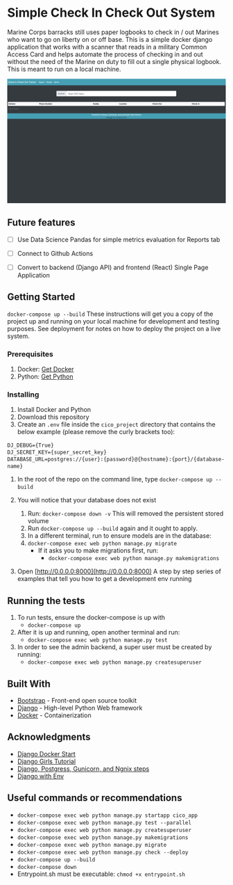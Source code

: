 # Simple Check In Check Out System

Marine Corps barracks still uses paper logbooks to check in / out Marines who want to go on liberty on or off base.
This is a simple docker django application that works with a scanner that reads in a military Common Access Card and
helps automate the process of checking in and out without the need of the Marine on duty to fill out a single physical
logbook. This is meant to run on a local machine.

![Splash Page](website_photos/cico_splash_v1.png)


## Future features
- [ ] Use Data Science Pandas for simple metrics evaluation for Reports tab
- [ ] Connect to Github Actions
- [ ] Convert to backend (Django API) and frontend (React) Single Page Application


## Getting Started

`docker-compose up --build`
These instructions will get you a copy of the project up and running on your local machine for development and testing purposes. See deployment for notes on how to deploy the project on a live system.


### Prerequisites

1. Docker: [Get Docker](https://docs.docker.com/get-docker/)
1. Python: [Get Python](https://www.python.org/downloads/)


### Installing

1. Install Docker and Python
1. Download this repository
1. Create an `.env` file inside the `cico_project` directory that contains the below example (please remove the curly brackets too):
```dotenv
DJ_DEBUG={True}
DJ_SECRET_KEY={super_secret_key}
DATABASE_URL=postgres://{user}:{password}@{hostname}:{port}/{database-name}
```
1. In the root of the repo on the command line, type `docker-compose up --build`
1. You will notice that your database does not exist
   1. Run: `docker-compose down -v` This will removed the persistent stored volume
   1. Run `docker-compose up --build` again and it ought to apply.
   1. In a different terminal, run to ensure models are in the database:
   1. `docker-compose exec web python manage.py migrate`
      * If it asks you to make migrations first, run:
         * `docker-compose exec web python manage.py makemigrations`

1. Open [http://0.0.0.0:8000](http://0.0.0.0:8000)
A step by step series of examples that tell you how to get a development env running
   

## Running the tests

1. To run tests, ensure the docker-compose is up with
   * `docker-compose up`
1. After it is up and running, open another terminal and run:
   * `docker-compose exec web python manage.py test`
1. In order to see the admin backend, a super user must be created by running:
   * `docker-compose exec web python manage.py createsuperuser`


## Built With

* [Bootstrap](https://getbootstrap.com/) - Front-end open source toolkit
* [Django](https://www.djangoproject.com/) - High-level Python Web framework
* [Docker](https://docs.docker.com/) - Containerization  


## Acknowledgments

* [Django Docker Start](https://docs.docker.com/compose/django/)
* [Django Girls Tutorial](https://tutorial.djangogirls.org/en/)
* [Django, Postgress, Gunicorn, and Ngnix steps](https://testdriven.io/blog/dockerizing-django-with-postgres-gunicorn-and-nginx/)
* [Django with Env](https://medium.com/swlh/setting-up-a-secure-django-project-repository-with-docker-and-django-environ-4af72ce037f0)


## Useful commands or recommendations
* `docker-compose exec web python manage.py startapp cico_app`
* `docker-compose exec web python manage.py test --parallel`
* `docker-compose exec web python manage.py createsuperuser`
* `docker-compose exec web python manage.py makemigrations`
* `docker-compose exec web python manage.py migrate`
* `docker-compose exec web python manage.py check --deploy`
* `docker-compose up --build`
* `docker-compose down`
* Entrypoint.sh must be executable: `chmod +x entrypoint.sh`

